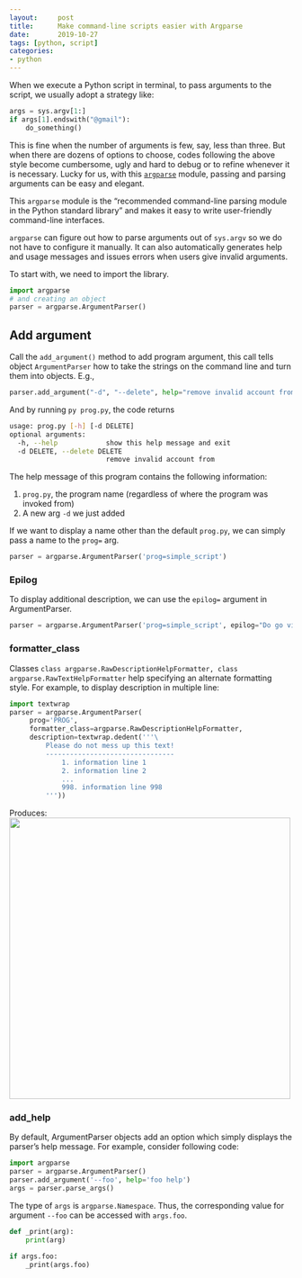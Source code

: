 ```yaml
---
layout:     post
title:      Make command-line scripts easier with Argparse 
date:       2019-10-27
tags: [python, script]
categories: 
- python
---
```



When we execute a Python script in terminal, to pass arguments to the script, we usually adopt a strategy like: 

```python
args = sys.argv[1:]
if args[1].endswith("@gmail"):
    do_something()    
```
This is fine when the number of arguments is few, say, less than three. But when there are dozens of options to choose, codes following the above style become cumbersome, ugly and hard to debug or to refine whenever it is necessary. 
Lucky for us, with this [`argparse`](https://docs.python.org/3/library/argparse.html) module, passing and parsing arguments can be easy and elegant.

This `argparse` module is the “recommended command-line parsing module in the Python standard library” and makes it easy to write user-friendly command-line interfaces. 

`argparse` can figure out how to parse arguments out of `sys.argv` so we do not have to configure it manually. It can also automatically generates help and usage messages and issues errors when users give invalid arguments.

To start with, we need to import the library. 
```python
import argparse
# and creating an object
parser = argparse.ArgumentParser()
```

## Add argument 
Call the `add_argument()` method to add program argument, this call tells object `ArgumentParser` how to take the strings on the command line and turn them into objects. E.g., 
```python
parser.add_argument("-d", "--delete", help="remove invalid account from")
```

And by running `py prog.py`, the code returns 
```bash
usage: prog.py [-h] [-d DELETE]
optional arguments:
  -h, --help            show this help message and exit
  -d DELETE, --delete DELETE
                        remove invalid account from
```

The help message of this program contains the following information:
1. `prog.py`, the program name (regardless of where the program was invoked from)
2. A new arg `-d` we just added 

If we want to display a name other than the default `prog.py`, we can simply pass a name to the `prog=` arg. 
```python
parser = argparse.ArgumentParser('prog=simple_script')
```

### Epilog 
To display additional description, we can use the `epilog=` argument in ArgumentParser. 
```python
parser = argparse.ArgumentParser('prog=simple_script', epilog="Do go visit google.com if you want to know more")
```

### formatter_class
Classes `class argparse.RawDescriptionHelpFormatter, class argparse.RawTextHelpFormatter` help specifying an alternate formatting style. For example, to display description in multiple line: 
```python
import textwrap
parser = argparse.ArgumentParser(
     prog='PROG',
     formatter_class=argparse.RawDescriptionHelpFormatter,
     description=textwrap.dedent('''\
         Please do not mess up this text!
         --------------------------------
             1. information line 1
             2. information line 2
             ...
             998. information line 998
         '''))
```         
Produces:
<img class='center' src='https://raw.githubusercontent.com/gaonagliu/figures/master/2020/images/2019/python-argparse-1.png' width='500px'>

### add_help
By default, ArgumentParser objects add an option which simply displays the parser’s help message. For example, consider following code:
```python
import argparse
parser = argparse.ArgumentParser()
parser.add_argument('--foo', help='foo help')
args = parser.parse_args()
```

The type of `args` is `argparse.Namespace`. Thus, the corresponding value for argument `--foo` can be accessed with `args.foo`. 
```python
def _print(arg):
    print(arg)

if args.foo:
    _print(args.foo)
```

